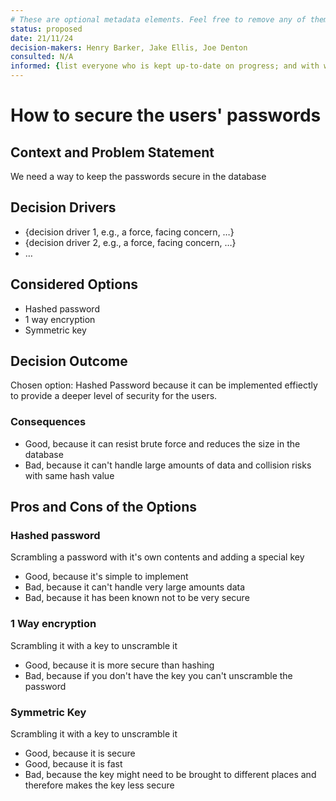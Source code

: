 ```yaml
---
# These are optional metadata elements. Feel free to remove any of them.
status: proposed
date: 21/11/24
decision-makers: Henry Barker, Jake Ellis, Joe Denton
consulted: N/A
informed: {list everyone who is kept up-to-date on progress; and with whom there is a one-way communication}
---
```


# How to secure the users' passwords

## Context and Problem Statement

We need a way to keep the passwords secure in the database

<!-- This is an optional element. Feel free to remove. -->
## Decision Drivers

* {decision driver 1, e.g., a force, facing concern, …}
* {decision driver 2, e.g., a force, facing concern, …}
* … <!-- numbers of drivers can vary -->

## Considered Options

* Hashed password
* 1 way encryption
* Symmetric key

## Decision Outcome

Chosen option: Hashed Password because it can be implemented effiectly to provide a deeper level of security for the users.


### Consequences

* Good, because it can resist brute force and reduces the size in the database
* Bad, because it can't handle large amounts of data and collision risks with same hash value


## Pros and Cons of the Options

### Hashed password 

Scrambling a password with it's own contents and adding a special key 

* Good, because it's simple to implement
* Bad, because it can't handle very large amounts data
* Bad, because it has been known not to be very secure

### 1 Way encryption

Scrambling it with a key to unscramble it

* Good, because it is more secure than hashing
* Bad, because if you don't have the key you can't unscramble the password

### Symmetric Key

Scrambling it with a key to unscramble it

* Good, because it is secure
* Good, because it is fast
* Bad, because the key might need to be brought to different places and therefore makes the key less secure


